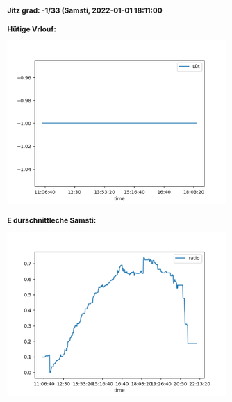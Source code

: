 ### Jitz grad: -1/33 (Samsti, 2022-01-01 18:11:00

### Hütige Vrlouf:
![Graph](Today.png)

### E durschnittleche Samsti:
![Graph](Samsti.png)